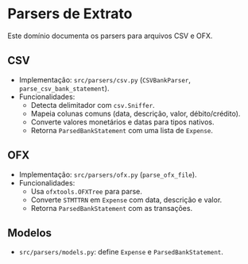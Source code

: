 # Parsers de Extrato

Este domínio documenta os parsers para arquivos CSV e OFX.

## CSV
- Implementação: `src/parsers/csv.py` (`CSVBankParser`, `parse_csv_bank_statement`).
- Funcionalidades:
  - Detecta delimitador com `csv.Sniffer`.
  - Mapeia colunas comuns (data, descrição, valor, débito/crédito).
  - Converte valores monetários e datas para tipos nativos.
  - Retorna `ParsedBankStatement` com uma lista de `Expense`.

## OFX
- Implementação: `src/parsers/ofx.py` (`parse_ofx_file`).
- Funcionalidades:
  - Usa `ofxtools.OFXTree` para parse.
  - Converte `STMTTRN` em `Expense` com data, descrição e valor.
  - Retorna `ParsedBankStatement` com as transações.

## Modelos
- `src/parsers/models.py`: define `Expense` e `ParsedBankStatement`.
